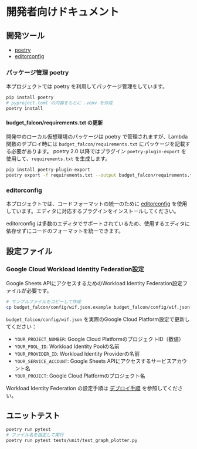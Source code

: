 # 開発者向けドキュメント

## 開発ツール

- [poetry](https://python-poetry.org/)
- [editorconfig](https://editorconfig.org/)

### パッケージ管理 poetry

本プロジェクトでは poetry を利用してパッケージ管理をしています。

```bash
pip install poetry
# pyproject.toml の内容をもとに .venv を作成
poetry install
```

#### budget_falcon/requirements.txt の更新

開発中のローカル仮想環境のパッケージは poetry で管理されますが、Lambda関数のデプロイ時には `budget_falcon/requirements.txt` にパッケージを記載する必要があります。 poetry 2.0 以降ではプラグイン `poetry-plugin-export` を使用して、`requirements.txt` を生成します。

```bash
pip install poetry-plugin-export
poetry export -f requirements.txt --output budget_falcon/requirements.txt --without-hashes
```

### editorconfig

本プロジェクトでは、コードフォーマットの統一のために [editorconfig](https://editorconfig.org/) を使用しています。エディタに対応するプラグインをインストールしてください。

editorconfig は多数のエディタでサポートされているため、使用するエディタに依存せずにコードのフォーマットを統一できます。

## 設定ファイル

### Google Cloud Workload Identity Federation設定

Google Sheets APIにアクセスするためのWorkload Identity Federation設定ファイルが必要です。

```bash
# サンプルファイルをコピーして作成
cp budget_falcon/config/wif.json.example budget_falcon/config/wif.json
```

`budget_falcon/config/wif.json` を実際のGoogle Cloud Platform設定で更新してください：

- `YOUR_PROJECT_NUMBER`: Google Cloud PlatformのプロジェクトID（数値）
- `YOUR_POOL_ID`: Workload Identity Poolの名前
- `YOUR_PROVIDER_ID`: Workload Identity Providerの名前  
- `YOUR_SERVICE_ACCOUNT`: Google Sheets APIにアクセスするサービスアカウント名
- `YOUR_PROJECT`: Google Cloud Platformのプロジェクト名

Workload Identity Federation の設定手順は [デプロイ手順](DEPLOY.md) を参照してください。

## ユニットテスト

```bash
poetry run pytest
# ファイル名を指定して実行
poetry run pytest tests/unit/test_graph_plotter.py
```
